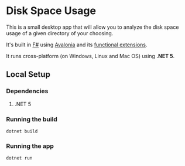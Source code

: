 ﻿# Disk Space Usage

This is a small desktop app that will allow you to analyze
the disk space usage of a given directory of your choosing.

It's built in [F#](https://fsharp.org) using [Avalonia](https://avaloniaui.net/)
and its [functional extensions](https://avaloniacommunity.github.io/Avalonia.FuncUI.Docs/).

It runs cross-platform (on Windows, Linux and Mac OS) using **.NET 5**.

## Local Setup

### Dependencies
1. .NET 5

### Running the build

```
dotnet build
```

### Running the app

```
dotnet run
```
